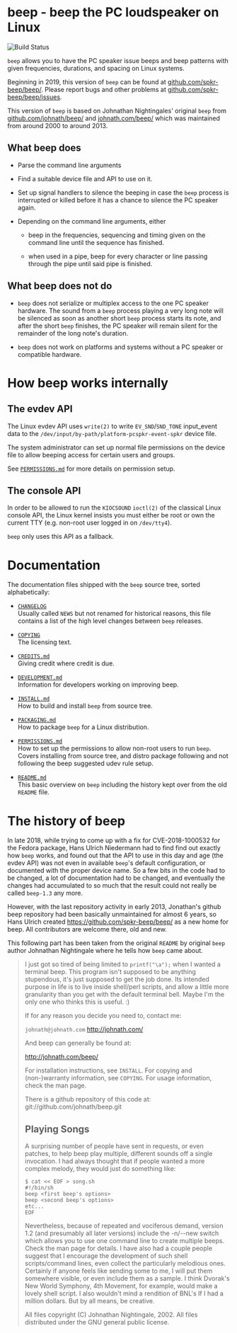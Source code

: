 beep - beep the PC loudspeaker on Linux
=======================================

![Build Status](https://github.com/spkr-beep/beep/actions/workflows/beep-build.yml/badge.svg)

`beep` allows you to have the PC speaker issue beeps and beep patterns
with given frequencies, durations, and spacing on Linux systems.

Beginning in 2019, this version of `beep` can be found at
[github.com/spkr-beep/beep/](https://github.com/spkr-beep/beep/). Please
report bugs and other problems at
[github.com/spkr-beep/beep/issues](https://github.com/spkr-beep/beep/issues).

This version of `beep` is based on Johnathan Nightingales' original
`beep` from
[github.com/johnath/beep/](https://github.com/johnath/beep/) and
[johnath.com/beep/](http://johnath.com/beep/) which was maintained
from around 2000 to around 2013.


What beep does
--------------

  * Parse the command line arguments

  * Find a suitable device file and API to use on it.

  * Set up signal handlers to silence the beeping in case the `beep`
    process is interrupted or killed before it has a chance to silence
    the PC speaker again.

  * Depending on the command line arguments, either

      * beep in the frequencies, sequencing and timing given on the
        command line until the sequence has finished.

      * when used in a pipe, beep for every character or line passing
        through the pipe until said pipe is finished.


What beep does not do
---------------------

  * `beep` does not serialize or multiplex access to the one PC
    speaker hardware.  The sound from a `beep` process playing a very
    long note will be silenced as soon as another short `beep` process
    starts its note, and after the short `beep` finishes, the PC
    speaker will remain silent for the remainder of the long note's
    duration.

  * `beep` does not work on platforms and systems without a PC speaker
    or compatible hardware.


How beep works internally
=========================

The evdev API
-------------

The Linux evdev API uses `write(2)` to write `EV_SND`/`SND_TONE`
input_event data to the
`/dev/input/by-path/platform-pcspkr-event-spkr` device file.

The system administrator can set up normal file permissions on the
device file to allow beeping access for certain users and groups.

See [`PERMISSIONS.md`](PERMISSIONS.md) for more details on permission
setup.


The console API
---------------

In order to be allowed to run the `KIOCSOUND` `ioctl(2)` of the
classical Linux console API, the Linux kernel insists you must either
be root or own the current TTY (e.g. non-root user logged in on
`/dev/tty4`).

`beep` only uses this API as a fallback.


Documentation
=============

The documentation files shipped with the `beep` source tree, sorted
alphabetically:

  * [`CHANGELOG`](CHANGELOG)  
    Usually called `NEWS` but not renamed for historical reasons, this
    file contains a list of the high level changes between `beep`
    releases.

  * [`COPYING`](COPYING)  
    The licensing text.

  * [`CREDITS.md`](CREDITS.md)  
    Giving credit where credit is due.

  * [`DEVELOPMENT.md`](DEVELOPMENT.md)  
    Information for developers working on improving beep.

  * [`INSTALL.md`](INSTALL.md)  
    How to build and install `beep` from source tree.

  * [`PACKAGING.md`](PACKAGING.md)  
    How to package `beep` for a Linux distribution.

  * [`PERMISSIONS.md`](PERMISSIONS.md)  
    How to set up the permissions to allow non-root users to run
    `beep`. Covers installing from source tree, and distro package
    following and not following the beep suggested udev rule setup.

  * [`README.md`](README.md)  
    This basic overview on `beep` including the history kept over from
    the old `README` file.


The history of beep
===================

In late 2018, while trying to come up with a fix for CVE-2018-1000532
for the Fedora package, Hans Ulrich Niedermann had to find find out
exactly how `beep` works, and found out that the API to use in this
day and age (the evdev API) was not even in available `beep`'s default
configuration, or documented with the proper device name.  So a few
bits in the code had to be changed, a lot of documentation had to be
changed, and eventually the changes had accumulated to so much that
the result could not really be called `beep-1.3` any more.

However, with the last repository activity in early 2013, Jonathan's
github beep repository had been basically unmaintained for almost 6 years,
so Hans Ulrich created https://github.com/spkr-beep/beep/ as a new home
for beep.  All contributors are welcome there, old and new.

This following part has been taken from the original `README` by
original `beep` author Johnathan Nightingale where he tells how `beep`
came about.

> I just got so tired of being limited to `printf("\a");` when I wanted a terminal
> beep.  This program isn't supposed to be anything stupendous, it's just
> supposed to get the job done.  Its intended purpose in life is to live inside
> shell/perl scripts, and allow a little more granularity than you get with the
> default terminal bell.  Maybe I'm the only one who thinks this is useful. :)
> 
> If for any reason you decide you need to, contact me:
> 
> `johnath@johnath.com`
> http://johnath.com/
> 
> And beep can generally be found at:
> 
> http://johnath.com/beep/
> 
> For installation instructions, see `INSTALL`.
> For copying and (non-)warranty information, see `COPYING`.
> For usage information, check the man page.
> 
> There is a github repository of this code at: git://github.com/johnath/beep.git
> 
> 
> Playing Songs
> -------------
> 
> A surprising number of people have sent in requests, or even patches, to help
> beep play multiple, different sounds off a single invocation.  I had always
> thought that if people wanted a more complex melody, they would just do 
> something like:
> 
>     $ cat << EOF > song.sh
>     #!/bin/sh
>     beep <first beep's options>
>     beep <second beep's options>
>     etc...
>     EOF
> 
> Nevertheless, because of repeated and vociferous demand, version 1.2 (and 
> presumably all later versions) include the -n/--new switch which allows you to
> use one command line to create multiple beeps.  Check the man page for 
> details.  I have also had a couple people suggest that I encourage the 
> development of such shell scripts/command lines, even collect the particularly
> melodious ones.  Certainly if anyone feels like sending some to me, I will put
> them somewhere visible, or even include them as a sample.  I think Dvorak's New
> World Symphony, 4th Movement, for example, would make a lovely shell script.
> I also wouldn't mind a rendition of BNL's If I had a million dollars.  But by
> all means, be creative.
> 
> All files copyright (C) Johnathan Nightingale, 2002.
> All files distributed under the GNU general public license.
